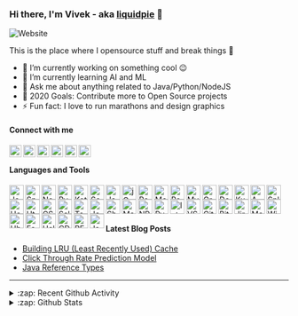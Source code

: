 ### Hi there, I'm Vivek - aka [liquidpie][website] 👋

![Website](https://img.shields.io/website?label=vivekjaiswal.me&style=for-the-badge&up_message=UP&url=http%3A%2F%2Fvivekjaiswal.me)

This is the place where I opensource stuff and break things :rofl:

- 🔭 I’m currently working on something cool :wink:
- 🌱 I’m currently learning AI and ML
- 💬 Ask me about anything related to Java/Python/NodeJS
- 🥅 2020 Goals: Contribute more to Open Source projects
- ⚡ Fun fact: I love to run marathons and design graphics 


#### Connect with me

[<img align="left" alt="vivekjaiswal.me" width="22px" src="https://img.icons8.com/ios/50/000000/share-2.png" />][website]
[<img align="left" alt="liquidpie | Stackoverflow" width="22px" src="https://img.icons8.com/ios/50/000000/stackoverflow.png" />][stackoverflow]
[<img align="left" alt="liquidpie | Twitter" width="22px" src="https://img.icons8.com/ios/50/000000/twitter.png" />][twitter]
[<img align="left" alt="liquidpie | LinkedIn" width="22px" src="https://img.icons8.com/ios/50/000000/linkedin.png" />][linkedin]
[<img align="left" alt="liquidpie | Quora" width="22px" src="https://img.icons8.com/windows/32/000000/quora.png" />][quora]
[<img align="left" alt="liquidpie | Medium" width="22px" src="https://img.icons8.com/ios/50/000000/medium-logo.png" />][medium]

<br />

#### Languages and Tools

<div>
<img align="left" alt="Java" width="26px" src="https://img.icons8.com/dusk/64/000000/java-coffee-cup-logo.png" />
<img align="left" alt="Spring" width="26px" src="https://img.icons8.com/color/48/000000/spring-logo.png" />
<img align="left" alt="NodeJS" width="26px" src="https://img.icons8.com/color/48/000000/nodejs.png" />
<img align="left" alt="Pyhton" width="26px" src="https://img.icons8.com/color/48/000000/python.png" />
<img align="left" alt="Kotlin" width="26px" src="https://img.icons8.com/color/48/000000/kotlin.png" />
<img align="left" alt="Scala" width="26px" src="https://img.icons8.com/dusk/64/000000/scala.png" />
<img align="left" alt="Javascript" width="26px" src="https://img.icons8.com/color/48/000000/javascript.png" />
<img align="left" alt="jQuery" width="26px" src="https://img.icons8.com/ios-filled/50/000000/jquery.png" />
<img align="left" alt="PostgreSQL" width="26px" src="https://img.icons8.com/color/48/000000/postgreesql.png" />
<img align="left" alt="MongoDB" width="26px" src="https://img.icons8.com/color/48/000000/mongodb.png" />
<img align="left" alt="Redis" width="26px" src="https://img.icons8.com/color/48/000000/redis.png" />
<img align="left" alt="MySQL" width="26px" src="https://img.icons8.com/office/80/000000/mysql.png" />
<img align="left" alt="GraphQL" width="26px" src="https://img.icons8.com/color/48/000000/graphql.png" />
<img align="left" alt="Docker" width="26px" src="https://img.icons8.com/color/48/000000/docker.png" />
<img align="left" alt="Kubernetes" width="26px" src="https://img.icons8.com/color/48/000000/kubernetes.png" />
<img align="left" alt="AWS" width="26px" src="https://img.icons8.com/color/48/000000/amazon-web-services.png" />
<img align="left" alt="Splunk" width="26px" src="https://img.icons8.com/color/48/000000/splunk.png" />
<img align="left" alt="Heroku" width="26px" src="https://img.icons8.com/color/48/000000/heroku.png" />
<img align="left" alt="Html5" width="26px" src="https://img.icons8.com/color/48/000000/html-5.png" />
<img align="left" alt="CSS3" width="26px" src="https://img.icons8.com/dusk/48/000000/css3.png" />
<img align="left" alt="Salesforce" width="26px" src="https://img.icons8.com/color/48/000000/salesforce.png" />
<img align="left" alt="Tomcat" width="26px" src="https://img.icons8.com/color/48/000000/tomcat.png" />
<img align="left" alt="Jenkins" width="26px" src="https://img.icons8.com/color/48/000000/jenkins.png" />
<img align="left" alt="Shell" width="26px" src="https://img.icons8.com/fluent/48/000000/console.png" />
<img align="left" alt="Matlab" width="26px" src="https://img.icons8.com/nolan/64/matlab.png" />
<img align="left" alt="NPM" width="26px" src="https://img.icons8.com/color/48/000000/npm.png" />
<img align="left" alt="PyCharm" width="26px" src="https://img.icons8.com/color/48/000000/pycharm.png" />
<img align="left" alt="IntelliJ" width="26px" src="https://img.icons8.com/color/48/000000/intellij-idea.png" />
<img align="left" alt="VS Code" width="26px" src="https://img.icons8.com/fluent/48/000000/visual-studio-code-2019.png" />
<img align="left" alt="Git" width="26px" src="https://img.icons8.com/color/48/000000/git.png" />
<img align="left" alt="Bitbucket" width="26px" src="https://img.icons8.com/color/48/000000/bitbucket.png" />
<img align="left" alt="Jira" width="26px" src="https://img.icons8.com/color/48/000000/jira.png" />
<img align="left" alt="MacOS" width="26px" src="https://img.icons8.com/color/48/000000/mac-logo.png" />
<img align="left" alt="Windows" width="26px" src="https://img.icons8.com/color/48/000000/windows-10.png" />
<img align="left" alt="Ubuntu" width="26px" src="https://img.icons8.com/color/48/000000/ubuntu--v1.png" />
<img align="left" alt="Fedora" width="26px" src="https://img.icons8.com/windows/50/000000/fedora.png" />
<img align="left" alt="Helm" width="26px" src="https://img.icons8.com/ultraviolet/24/000000/ship-wheel.png" />
<img align="left" alt="CD" width="26px" src="https://img.icons8.com/color/48/000000/deployment.png" />
<img align="left" alt="REST" width="26px" src="https://img.icons8.com/color/48/000000/api-settings.png" />
<img align="left" alt="Json" width="26px" src="https://img.icons8.com/nolan/48/json.png" />
<div/>

<br />
<br />
<br />

#### Latest Blog Posts

<!-- BLOG-POST-LIST:START -->
- [Building LRU (Least Recently Used) Cache](https://www.vivekjaiswal.me/2018/Building-LRU-Least-Recently-Used-Cache)
- [Click Through Rate Prediction Model](https://www.vivekjaiswal.me/2018/Click-Through-Rate-Prediction-Model)
- [Java Reference Types](https://www.vivekjaiswal.me/2018/Java-Reference-Types/)
<!-- BLOG-POST-LIST:END -->

---

<details>
  <summary>:zap: Recent Github Activity</summary>
<!--START_SECTION:activity-->

<!--END_SECTION:activity-->
</details>


<details>
  <summary>:zap: Github Stats</summary>

<img align="left" alt="liquidpie's Github Stats" src="https://github-readme-stats.vercel.app/api?username=liquidpie&show_icons=true&hide_border=true&include_all_commits=true&count_private=true&theme=onedark" />

</details>


[website]: https://vivekjaiswal.me
[twitter]: https://twitter.com/vivekjaiswal22
[linkedin]: https://linkedin.com/in/vivek223
[quora]: https://www.quora.com/profile/Vivek-Jaiswal-13
[medium]: https://medium.com/@liquidpie
[stackoverflow]: https://stackoverflow.com/users/2596827/liquidpie?tab=profile

